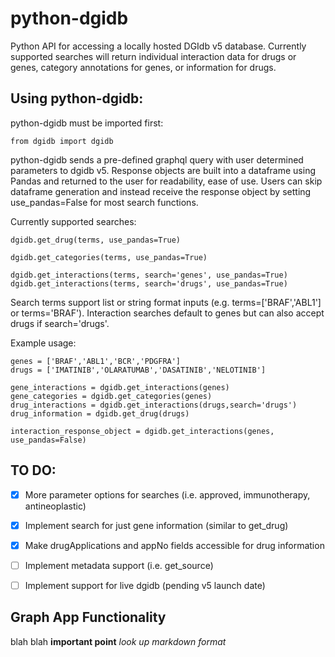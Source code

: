 # python-dgidb
Python API for accessing a locally hosted DGIdb v5 database. Currently supported searches will return individual interaction data for drugs or genes, category annotations for genes, or information for drugs.

## Using python-dgidb:
python-dgidb must be imported first:

    from dgidb import dgidb

python-dgidb sends a pre-defined graphql query with user determined parameters to dgidb v5. Response objects are built into a dataframe using Pandas and returned to the user for readability, ease of use. Users can skip dataframe generation and instead receive the response object by setting use_pandas=False for most search functions.

Currently supported searches:

    dgidb.get_drug(terms, use_pandas=True)

    dgidb.get_categories(terms, use_pandas=True)

    dgidb.get_interactions(terms, search='genes', use_pandas=True)
    dgidb.get_interactions(terms, search='drugs', use_pandas=True)

Search terms support list or string format inputs (e.g. terms=['BRAF','ABL1'] or terms='BRAF'). Interaction searches default to genes but can also accept drugs if search='drugs'.
  
Example usage:
  
    genes = ['BRAF','ABL1','BCR','PDGFRA']
    drugs = ['IMATINIB','OLARATUMAB','DASATINIB','NELOTINIB']
    
    gene_interactions = dgidb.get_interactions(genes)
    gene_categories = dgidb.get_categories(genes)
    drug_interactions = dgidb.get_interactions(drugs,search='drugs')
    drug_information = dgidb.get_drug(drugs)
    
    interaction_response_object = dgidb.get_interactions(genes, use_pandas=False)
  
  
## TO DO:
- [x] More parameter options for searches (i.e. approved, immunotherapy, antineoplastic)
- [x] Implement search for just gene information (similar to get_drug)
- [x] Make drugApplications and appNo fields accessible for drug information
- [ ] Implement metadata support (i.e. get_source)
- [ ] Implement support for live dgidb (pending v5 launch date)


## Graph App Functionality
blah blah **important point** *look up markdown format*
